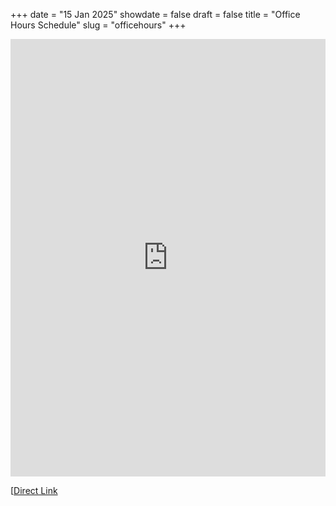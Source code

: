 +++
date = "15 Jan 2025"
showdate = false
draft = false
title = "Office Hours Schedule"
slug = "officehours"
+++

<iframe style="border: 0; width:100%; height: 50em; overflow: auto;"
src="https://docs.google.com/spreadsheets/d/e/2PACX-1vRaxJ7p6Ms0mVn2BKpo-66d4t5lBsneIM_1kx3QAF915uPljzaWtFBa45NVZW6lk2HVBIRswlAzhIp6/pubhtml?gid=0&amp;single=true&amp;widget=true&amp;headers=false"></iframe>

[[Direct Link](https://docs.google.com/spreadsheets/d/1KPXMEzFNNtPUP_ajQzxuYFYFGkIBDlouVn8NFr_g5BY/edit?usp=sharing)
